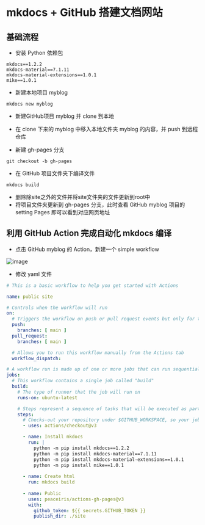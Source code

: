# mkdocs + GitHub 搭建文档网站

## 基础流程

- 安装 Python 依赖包

```
mkdocs==1.2.2
mkdocs-material==7.1.11
mkdocs-material-extensions==1.0.1
mike==1.0.1
```

- 新建本地项目 myblog

```shell
mkdocs new myblog
```

- 新建GitHub项目 myblog 并 clone 到本地

- 在 clone 下来的 myblog 中移入本地文件夹 myblog 的内容，并 push 到远程仓库

- 新建 gh-pages 分支

```
git checkout -b gh-pages
```

- 在 GitHub 项目文件夹下编译文件

```shell
mkdocs build
```

- 删除除site之外的文件并将site文件夹的文件更新到root中
- 将项目文件夹更新到 gh-pages 分支，此时查看 GitHub myblog 项目的 setting Pages 即可以看到对应网页地址



## 利用 GitHub Action 完成自动化 mkdocs 编译

- 点击 GitHub myblog 的 Action，新建一个 simple workflow

![image](https://user-images.githubusercontent.com/62104945/162753634-b6c86616-3595-4b62-ae54-bf3ac08f4857.png)

- 修改 yaml 文件

```yaml
# This is a basic workflow to help you get started with Actions

name: public site

# Controls when the workflow will run
on:
  # Triggers the workflow on push or pull request events but only for the main branch
  push:
    branches: [ main ]
  pull_request:
    branches: [ main ]

  # Allows you to run this workflow manually from the Actions tab
  workflow_dispatch:

# A workflow run is made up of one or more jobs that can run sequentially or in parallel
jobs:
  # This workflow contains a single job called "build"
  build:
    # The type of runner that the job will run on
    runs-on: ubuntu-latest

    # Steps represent a sequence of tasks that will be executed as part of the job
    steps:
      # Checks-out your repository under $GITHUB_WORKSPACE, so your job can access it
      - uses: actions/checkout@v3

      - name: Install mkdocs
        run: |
          python -m pip install mkdocs==1.2.2
          python -m pip install mkdocs-material==7.1.11
          python -m pip install mkdocs-material-extensions==1.0.1
          python -m pip install mike==1.0.1
        
      - name: Create html
        run: mkdocs build
        
      - name: Public
        uses: peaceiris/actions-gh-pages@v3
        with:
          github_token: ${{ secrets.GITHUB_TOKEN }}
          publish_dir: ./site
```

